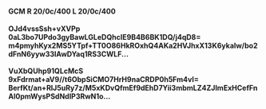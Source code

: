 #### GCM R 20/0c/400 L 20/0c/400
**OJd4vssSsh+vXVPp**<br/>**0aL3bo7UPdo3gyBawLGLeDQhcIE9B4B6BK1DQ/j4qD8=**<br/>**m4pmyhKyx2MS5YTpf+TT0O86HkROxhQ4AKa2HVJhxX13K6ykaIw/bo2dFnN6yyw33lAwDYaq1RS3CWLF...**<br/><br/>
**VuXbQUhp91QLcMcS**<br/>**9xFdrmat+aV9//t6ObpSiCMO7HrH9naCRDP0h5Fm4vI=**<br/>**BerfKt/an+RlJ5uRy7z/M5xKDvQfmEf9dEhD7Yii3mbmLZ4ZJImExHCefFnAl0pmWysPSdNdIP3RwN1o...**